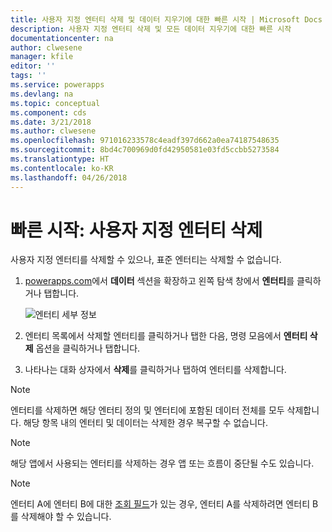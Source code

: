 ```yaml
---
title: 사용자 지정 엔터티 삭제 및 데이터 지우기에 대한 빠른 시작 | Microsoft Docs
description: 사용자 지정 엔터티 삭제 및 모든 데이터 지우기에 대한 빠른 시작
documentationcenter: na
author: clwesene
manager: kfile
editor: ''
tags: ''
ms.service: powerapps
ms.devlang: na
ms.topic: conceptual
ms.component: cds
ms.date: 3/21/2018
ms.author: clwesene
ms.openlocfilehash: 971016233578c4eadf397d662a0ea74187548635
ms.sourcegitcommit: 8bd4c700969d0fd42950581e03fd5ccbb5273584
ms.translationtype: HT
ms.contentlocale: ko-KR
ms.lasthandoff: 04/26/2018
---
```

# <a name="quickstart-delete-a-custom-entity"></a>빠른 시작: 사용자 지정 엔터티 삭제
사용자 지정 엔터티를 삭제할 수 있으나, 표준 엔터티는 삭제할 수 없습니다.

1. [powerapps.com](https://web.powerapps.com)에서 **데이터** 섹션을 확장하고 왼쪽 탐색 창에서 **엔터티**를 클릭하거나 탭합니다.

    ![엔터티 세부 정보](./media/data-platform-cds-create-entity/entitylist.png "엔터티 목록")

2. 엔터티 목록에서 삭제할 엔터티를 클릭하거나 탭한 다음, 명령 모음에서 **엔터티 삭제** 옵션을 클릭하거나 탭합니다.
3. 나타나는 대화 상자에서 **삭제**를 클릭하거나 탭하여 엔터티를 삭제합니다.

>[!NOTE]
>엔터티를 삭제하면 해당 엔터티 정의 및 엔터티에 포함된 데이터 전체를 모두 삭제합니다. 해당 항목 내의 엔터티 및 데이터는 삭제한 경우 복구할 수 없습니다.

>[!NOTE]
>해당 앱에서 사용되는 엔터티를 삭제하는 경우 앱 또는 흐름이 중단될 수도 있습니다.

>[!NOTE]
>엔터티 A에 엔터티 B에 대한 [조회 필드](data-platform-entity-lookup.md)가 있는 경우, 엔터티 A를 삭제하려면 엔터티 B를 삭제해야 할 수 있습니다.

